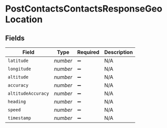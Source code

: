 # PostContactsContactsResponseGeoLocation


## Fields

| Field              | Type               | Required           | Description        |
| ------------------ | ------------------ | ------------------ | ------------------ |
| `latitude`         | *number*           | :heavy_minus_sign: | N/A                |
| `longitude`        | *number*           | :heavy_minus_sign: | N/A                |
| `altitude`         | *number*           | :heavy_minus_sign: | N/A                |
| `accuracy`         | *number*           | :heavy_minus_sign: | N/A                |
| `altitudeAccuracy` | *number*           | :heavy_minus_sign: | N/A                |
| `heading`          | *number*           | :heavy_minus_sign: | N/A                |
| `speed`            | *number*           | :heavy_minus_sign: | N/A                |
| `timestamp`        | *number*           | :heavy_minus_sign: | N/A                |